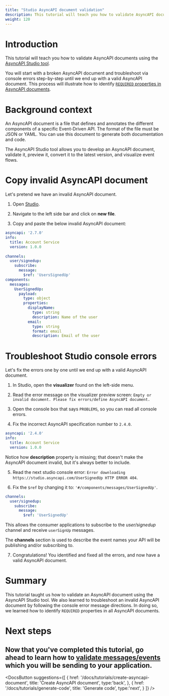 ```yaml
---
title: "Studio AsyncAPI document validation"
description: This tutorial will teach you how to validate AsyncAPI documents using the AsyncAPI Studio tool.
weight: 120
---
```


# Introduction
This tutorial will teach you how to validate AsyncAPI documents using the [AsyncAPI Studio tool](https://studio.asyncapi.com/).

You will start with a broken AsyncAPI document and troubleshoot via console errors step-by-step until we end up with a valid AsyncAPI document. This process will illustrate how to identify [`REQUIRED` properties in AsyncAPI documents](https://www.asyncapi.com/docs/reference/specification/v2.5.0#A2SObject).

# Background context
An AsyncAPI document is a file that defines and annotates the different components of a specific Event-Driven API. The format of the file must be JSON or YAML. You can use this document to generate both documentation and code.

The AsyncAPI Studio tool allows you to develop an AsyncAPI document, validate it, preview it, convert it to the latest version, and visualize event flows.

# Copy invalid AsyncAPI document
Let's pretend we have an invalid AsyncAPI document.

1. Open [Studio](https://studio.asyncapi.com/).

2. Navigate to the left side bar and click on **new file**.

3. Copy and paste the below invalid AsyncAPI document:

```yaml
asyncapi: '2.7.0'
info:
  title: Account Service
  version: 1.0.0
  
channels:
  user/signedup:
    subscribe:
      message:
        $ref: 'UsersSignedUp'
components:
  messages:
    UserSignedUp:
      payload:
        type: object
        properties:
          displayName:
            type: string
            description: Name of the user
          email:
            type: string
            format: email
            description: Email of the user
 ``` 

# Troubleshoot Studio console errors
Let's fix the errors one by one until we end up with a valid AsyncAPI document.

1. In Studio, open the **visualizer** found on the left-side menu.
 
2. Read the error message on the visualizer preview screen: `Empty or invalid document. Please fix errors/define AsyncAPI document.`

3. Open the console box that says `PROBLEMS`, so you can read all console errors.

4. Fix the incorrect AsyncAPI specification number to `2.4.0`.
 
```yaml
asyncapi: '2.4.0'
info:
  title: Account Service
  version: 1.0.0
  ```

<Remember>
Notice how <b>description</b> property is missing; that doesn't make the AsyncAPI document invalid, but it's always better to include.
</Remember>

5. Read the next studio console error: `Error downloading https://studio.asyncapi.com/UserSignedUp HTTP ERROR 404`.


6. Fix the `$ref` by changing it to: `'#/components/messages/UserSignedUp'`.

```yaml
channels:
  user/signedup:
    subscribe:
      message:
        $ref: 'UserSignedUp'
```

This allows the consumer applications to subscribe to the _user/signedup_ channel and receive `userSignUp` messages. 

<Remember>
The <b>channels</b> section is used to describe the event names your API will be publishing and/or subscribing to.
</Remember>

7. Congratulations! You identified and fixed all the errors, and now have a valid AsyncAPI document.

# Summary
This tutorial taught us how to validate an AsyncAPI document using the AsyncAPI Studio tool. We also learned to troubleshoot an invalid AsyncAPI document by following the console error message directions. In doing so, we learned how to identify `REQUIRED` properties in all AsyncAPI documents.

# Next steps
Now that you've completed this tutorial, go ahead to learn how to [validate messages/events]() which you will be sending to your application.
---

<DocsButton
  suggestions={[
    {
      href: '/docs/tutorials/create-asyncapi-document',
      title: 'Create AsyncAPI document',
      type:'back',
    },
    {
      href: '/docs/tutorials/generate-code',
      title: 'Generate code',
      type:'next',
    }
  ]}
/>
